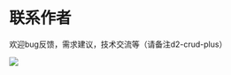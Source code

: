 # 联系作者
欢迎bug反馈，需求建议，技术交流等（请备注d2-crud-plus）

![](http://d2p.file.veryreader.com/greper/contact.png)

